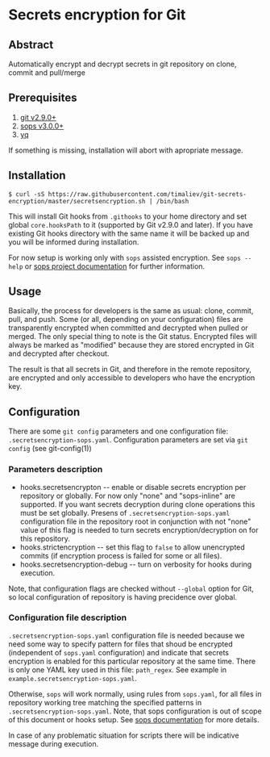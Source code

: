 # Secrets encryption for Git

[//]: # "SPDX-License-Identifier: MIT"

## Abstract

Automatically encrypt and decrypt secrets in git repository on clone, commit and pull/merge

## Prerequisites

1. [git v2.9.0+](https://git-scm.com/downloads)
2. [sops v3.0.0+](https://github.com/getsops/sops)
3. [yq](https://pypi.org/project/yq/)

If something is missing, installation will abort with apropriate message.

## Installation

`$ curl -sS https://raw.githubusercontent.com/timaliev/git-secrets-encryption/master/secretsencryption.sh | /bin/bash`

This will install Git hooks from `.githooks` to your home directory and set global `core.hooksPath` to it (supported by Git v2.9.0 and later). If you have existing Git hooks directory with the same name it will be backed up and you will be informed during installation.

For now setup is working only with `sops` assisted encryption. See `sops --help` or [sops project documentation](https://github.com/getsops/sops) for further information.

## Usage

Basically, the process for developers is the same as usual: clone, commit, pull, and push. Some (or all, depending on your configuration) files are transparently encrypted when committed and decrypted when pulled or merged. The only special thing to note is the Git status. Encrypted files will always be marked as "modified" because they are stored encrypted in Git and decrypted after checkout.

The result is that all secrets in Git, and therefore in the remote repository, are encrypted and only accessible to developers who have the encryption key.

## Configuration

There are some `git config` parameters and one configuration file: `.secretsencryption-sops.yaml`. Configuration parameters are set via `git config` (see git-config(1))

### Parameters description

- hooks.secretsencrypton -- enable or disable secrets encryption per repository or globally. For now only "none" and "sops-inline" are supported. If you want secrets decryption during clone operations this must be set globally. Presens of `.secretsencryption-sops.yaml` configuration file in the repository root in conjunction with not "none" value of this flag is needed to turn secrets encryption/decryption on for this repository.
- hooks.strictencryption -- set this flag to `false` to allow unencrypted commits (if encryption process is failed for some or all files).
- hooks.secretsencryption-debug -- turn on verbosity for hooks during execution.

Note, that configuration flags are checked without `--global` option for Git, so local configuration of repository is having precidence over global.

### Configuration file description

`.secretsencryption-sops.yaml` configuration file is needed because we need some way to specify pattern for files that shoud be encrypted (independent of `sops.yaml` configuration) and indicate that secrets encryption is enabled for this particular repository at the same time. There is only one YAML key used in this file: `path_regex`. See example in `example.secretsencryption-sops.yaml`.

Otherwise, `sops` will work normally, using rules from `sops.yaml`, for all files in repository working tree matching the specified patterns in `.secretsencryption-sops.yaml`. Note, that sops configuration is out of scope of this document or hooks setup. See [sops documentation](https://github.com/getsops/sops) for more details.

In case of any problematic situation for scripts there will be indicative message during execution.
